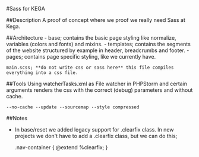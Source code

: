 #Sass for KEGA

##Description
A proof of concept where we proof we really need Sass at Kega.

##Architecture
	- base; contains the basic page styling like normalize, variables (colors and fonts) and mixins.
	- templates; contains the segments of the website structured by example in header, breadcrumbs and footer.
	- pages; contains page specific styling, like we currently have.

	main.scss; **do not write css or sass here** this file compiles everything into a css file.

##Tools
Using watcherTasks.xml as File watcher in PHPStorm and certain arguments renders the css with the correct (debug) parameters and without cache.

	--no-cache --update --sourcemap --style compressed


##Notes
- In base/reset we added legacy support for .clearfix class. In new projects we don't have to add a .clearfix class, but we can do this;


	.nav-container {
		@extend %clearfix;
	}